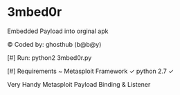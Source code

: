 # 3mbed0r
Embedded Payload into orginal apk 


© Coded by: ghosthub (b@b@y)

[#] Run: python2 3mbed0r.py 

[#] Requirements ~ Metasploit Framework ✓
                   python 2.7 ✓
                   
Very Handy Metasploit Payload Binding & Listener
